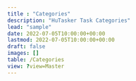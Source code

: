 ```yaml
---
title : "Categories"
description: "HuTasker Task Categories"
lead: "sample"
date: 2022-07-05T10:00:00+00:00
lastmod: 2022-07-05T10:00:00+00:00
draft: false
images: []
table: /Categories
view: ?view=Master
---
```

